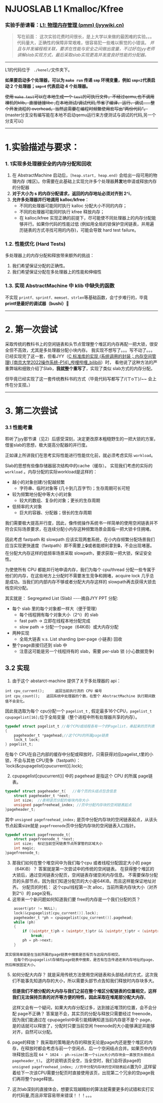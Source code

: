 # NJUOSLAB L1 Kmalloc/Kfree

### 实验手册请看：[L1: 物理内存管理 (pmm) (jyywiki.cn)](http://jyywiki.cn/OS/2022/labs/L1)

> 写在前面：
> 这次实验花费时间很长，是上大学以来做的最困难的实验。。。
> 代码量大，正确性的保障非常艰难，很容易犯一些难以察觉的小错误。
> *并且与并发编程相关联，要求在性能与安全之间做出度量，不过好在jyy老师讲解slab实现方式，最后采取slab实现更高并发度良好性能的分配器。*

---

L1的代码位于 ` ./kenel/`文件夹下。

**如果要启动多个处理器，可以为 `make run` 传递 `smp` 环境变量，例如 `smp=2`代表启动 2 个处理器；`smp=4` 代表启动 4 个处理器。**

~~使用 `make test`可以在本地生成一个 `test`的可执行文件，不经过qemu,也不调用裸机的klib，直接链接libc ,在本地测试/调试代码,节省了编译、运行、调试……整个开发流程的 overhead。当然这需要在编程时频繁使用宏写出“两份代码”。~~(master分支没有编写能在本地不启动qemu运行来方便测试与调试的代码,另一个分支可以)

---

# 1.实验描述与要求：

### 1. 1实现多处理器安全的内存分配和回收

1. 在 AbstractMachine 启动后，`[heap.start, heap.end)` 会给出一段可用的物理内存 (堆区)。你需要在此基础上实现允许多个处理器**并发**地申请或释放内存的分配器
2. **对于大小为 s 的内存分配请求，返回的内存地址必须对齐到 2^i**，
3. **允许多处理器并行地调用 kalloc/kfree**：
   - 不同的处理器可能同时执行 kalloc 分配大小不同的内存；
   - 不同的处理器可能同时执行 kfree 释放内存；
   - 在 kalloc/kfree 实现正确的前提下，尽可能使不同处理器上的内存分配能够并行。如果你代码的性能过低 (例如用全局的锁保护空闲链表，并用遍历链表的方式寻找可用的内存)，可能会导致 hard test failure。

### 1.2. 性能优化 (Hard Tests)

多处理器上的内存分配和释放带来额外的挑战：

1. 我们希望保证分配的正确性。
2. 我们希望保证分配在多处理器上的性能和伸缩性

### 1.3. 实现 AbstractMachine 中 klib 中缺失的函数

不实现 `printf、sprintf、memset、strlen`等基础函数，会寸步难行的，毕竟
**printf是最好的调试器（bushi）🤭**

---

# 2. 第一次尝试

采取传统的教科书上的空闲链表和头节点管理整个堆区的内存再配一把大锁，很安全但不高效，尤其是多处理器分配小块内存。
我实现不想写了。。。写不动了。。。
已经实现完了这一套，但看JYY（[C 标准库的实现 (系统调用的封装；内存空间管理) [南京大学2022操作系统-P14]_哔哩哔哩_bilibili](https://www.bilibili.com/video/BV17F411s7e9/?spm_id_from=333.788&vd_source=33d3156975c92d1beb9e11e8b218f8b0)）时， 看他说了这种方法的严重弊端和细致介绍了Slab，**我就整个重写了**，实现了类似 slab方式的内存分配。

但毕竟已经实现了这一套传统教科书的方式（毕竟代码写都写了/(ㄒoㄒ)/~~
会上传在分支捏。）

---

# 3. 第二次尝试

### 3.1 性能考量

聆听了jyy那节课（见2）后感受深刻，决定更改原本粗糙野生的一把大锁的方案，借鉴slab的思想，极大提高分配器的并行度。

正如课上所讲我们在思考实际性能进行性能优化前，就必须考虑实际 `workload`。

 Slab的思想有些像存储器层次结构中的cache（缓存）。
 实现我们考虑的实际的 `workload` 。内存分配的实际workload是这样的：

- 越小的对象创建/分配越频繁
  - 字符串、临时对象等 (几十到几百字节)；生存周期可长可短
- 较为频繁地分配中等大小的对象
  - 较大的数组、复杂的对象；更长的生存周期
- 低频率的大对象
  - 巨大的容器、分配器；很长的生存周期

我们需要极大提高并行度，因此，像传统操作系统书一样简单的使用空闲链表并不符合实际场景要求，在连续分配小内存这种频繁场景会面临一把大锁卡住拥堵。

因此考虑 fastpath 和 slowpath 应该实现两套系统，在小内存频繁分配场景我们应当实现更快速度（fastpath）即不需要上🔒或者能顺利拿到🔒，不会出现堵塞。在分配大内存这样的低频率场景采取 slowpath，要求获取一把大锁，保证安全性。

为使使所有 CPU 都能并行地申请内存，我们为每个 cpu/thread 分配一些专属于他们的内存，在这些地方上分配时不需要发生竞争和拥堵，acquire lock 几乎总是成功。当我们的内部内存不够或者分配大内存这样的 slowpath再去获得大锁去栈空间分配。

其实就是： Segregated List (Slab)            ----摘自JYY PPT
分配:

- 每个 slab 里的每个对象都一样大（便于管理）
  - 每个线程拥有每个对象大小（2^i）的 slab
  - fast path → 立即在线程本地分配完成
  - slow path → 分配一个page（64KiB）或大内存分配
- 两种实现
  - 全局大链表 v.s. List sharding (per-page 小链表)
    回收
- 整个page直接归还到 slab 中
  - 注意这可能是另一个线程持有的 slab，需要 per-slab 锁 (小心数据竞争)

## 3.2 实现

1. 由于这个 abstarct-machine 提供了关于多处理器的 api：

```
int cpu_current();     返回当前执行流的 CPU 编号
int cpu_count();   返回系统中处理器的个数，在整个 AbstractMachine 执行期间数值不会变化。
```

因此我选取为每个 cpu分配一个 `pagelist_t`  ,  假定最多16个CPU，`pagelist_t cpupagelist[16];`位于全局变量（整个进程中所有处理器共享的内存）。

```C
typedef struct pagelist_t //每个CPU或线程各有一个的Pagelist，串起来的页列表
{
	pageheader_t *pagehead;//这个CPU的所属page链表
	lock_t lock;
} pagelist_t;
```

在每个 CPU在自己内部的缓存中分配或释放时，只需获得对应pagelist_t里的小锁，不会与其他 CPU竞争（fastpath）： `lock(&cpupagelist[cpucurrent()].lock);

2. cpupagelist[cpucurrent()] 中的 pagehead 是指这个 CPU 的所属 page链表。

```C
typedef struct pageheader_t{   //每个页的头结点包含信息
	struct pageheader_t *next;
	int size;  //表明该页分配的每块内存大小
	unsigned pagefreehead_index; //页中分配内存块的空闲链表起点
}pageheader_t;
```

其中 `unsigned pagefreehead_index;` 是页中分配内存块的空闲链表起点，从该头节点起乘size就是 `pagefreenode`页中分配内存块的空闲链表入口指针。

```C
typedef struct pagefreenode_t{
	struct pagefreenode_t *next;
	int size;  标记当前空闲链表节点所掌管的区域大小
	int magic;
}pagefreenode_t;
```

3. 那我们如何在整个堆空间中为我们每个cpu 或者线程分配固定大小的 page（64KiB）？
   答案就是第一次尝试中的传统的空闲链表。
   在获得整个堆区的大锁后，通过空闲链表分配页，空闲链表存储空闲内存信息。
   不需要保存分配页的头部节点，因为我们知道分配页的大小是64KiB。而且这样能保证地址对齐。
   分配页的时机： 这个cpu/线程第一次 alloc，当前所需内存块大小（对齐到2^i）的 page没有。
4. 这带来一个新问题如何知道我们要 free的内存是一个我们分配的页？

```C
	assert(ptr != NULL);
	lock(&cpupagelist[cpu_current()].lock);
	pageheader_t *ph = cpupagelist[cpu_current()].pagehead;
	while (ph)
	{
		if ((uintptr_t)ph < (uintptr_t)ptr && (uintptr_t)ptr < (uintptr_t)ph + 64 * 1024)
			break;
		ph = ph->next;
	}
```

    其实很简单就是在当前所属的page链表中搜索是否有页与这段内存相交。
        在每个的cpupagelist存储的page链表中搜索，是否有包含传递进来内存地址的page，然后释放固定大小。

5. 如何分配大内存？
   就是采用传统方法使用空闲链表和头部结点的方式，这次我们不能事先知道内存的大小，所以需要头部节点告知我们释放时内存块多大。

   **但是我们不想分配的大内存与我们之前在整个堆区分配链表的位置相交，这样我们无法保持页表的对齐等方便的特性，因此采取在堆尾部分配大内存**。

   这样又会有一个疑问，如果大内存分配过多，达到接近堆顶的位置，会不会分配 page不正确？
   答案是不会，其实页的分配与释放只需要经过 freenode，因为我们能通过在 cpupagelist中索引能精确知道当前内存是不是个 page，是的话就可以释放了，分配时只要当前空闲 freenode的大小能够满足并能够对齐，自然可以分配。
6. page的释放？
   我采取的策略是内存的释放无论是page内还是整个堆区的内存，在释放时都会考虑与前一个空闲点、后一个空闲结点合并。如果页中内存块释放后出现 `64 * 1024 - ph->size(第一个size大小内存块会一直放页头部结点 pageheader_t)`。
   这时说明该页全空，当全空时，我们会将该page的 `unsigned pagefreehead_index; //页中分配内存块的空闲链表起点`置为0 ,这样留着给下一次该CPU需要分配页时直接使用该页，出现第二个冗余的空page我们再将整个page释放。
7. 这次lab深刻的直接体会，想要实现越精妙的算法就需要更多的试错和实打实的代码量,而且非常容易带来错误！！！。。。
